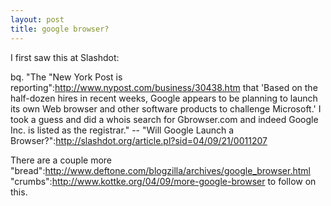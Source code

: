 ```yaml
--- 
layout: post
title: google browser?
---
```

I first saw this at Slashdot:

bq. "The "New York Post is reporting":http://www.nypost.com/business/30438.htm that 'Based on the half-dozen hires in recent weeks, Google appears to be planning to launch its own Web browser and other software products to challenge Microsoft.' I took a guess and did a whois search for Gbrowser.com and indeed Google Inc. is listed as the registrar." -- "Will Google Launch a Browser?":http://slashdot.org/article.pl?sid=04/09/21/0011207

There are a couple more "bread":http://www.deftone.com/blogzilla/archives/google_browser.html "crumbs":http://www.kottke.org/04/09/more-google-browser to follow on this.   
